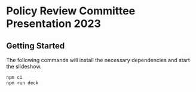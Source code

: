 # Policy Review Committee Presentation 2023

## Getting Started

The following commands will install the necessary dependencies and start the slideshow.

```bash
npm ci
npm run deck
```